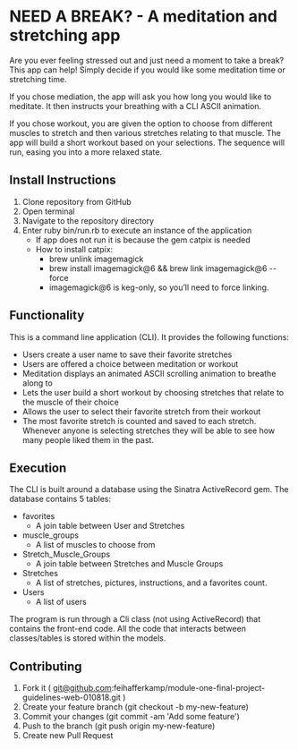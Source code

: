 # NEED A BREAK? - A meditation and stretching app

Are you ever feeling stressed out and just need a moment to take a break? This app can help! Simply decide if you would like some meditation time or stretching time.

If you chose mediation, the app will ask you how long you would like to meditate. It then instructs your breathing with a CLI ASCII animation.

If you chose workout, you are given the option to choose from different muscles to stretch and then various stretches relating to that muscle. The app will build a short workout based on your selections. The sequence will run, easing you into a more relaxed state.

## Install Instructions

1. Clone repository from GitHub
2. Open terminal
3. Navigate to the repository directory
4. Enter ruby bin/run.rb to execute an instance of the application
    * If app does not run it is because the gem catpix is needed
    * How to install catpix:
       * brew unlink imagemagick
       * brew install imagemagick@6 && brew link imagemagick@6 --force
       * imagemagick@6 is keg-only, so you’ll need to force linking.

## Functionality

This is a command line application (CLI). It provides the following functions:
* Users create a user name to save their favorite stretches
* Users are offered a choice between meditation or workout
* Meditation displays an animated ASCII scrolling animation to breathe along to
* Lets the user build a short workout by choosing stretches that relate to the muscle of their choice
* Allows the user to select their favorite stretch from their workout
* The most favorite stretch is counted and saved to each stretch. Whenever anyone is selecting stretches they will be able to see how many people liked them in the past.

## Execution

The CLI is built around a database using the Sinatra ActiveRecord gem. The database contains 5 tables:
* favorites
   * A join table between User and Stretches
* muscle_groups
   * A list of muscles to choose from
* Stretch_Muscle_Groups
   * A join table between Stretches and Muscle Groups
* Stretches
   * A list of stretches, pictures, instructions, and a favorites count.
* Users
  * A list of users

The program is run through a Cli class (not using ActiveRecord) that contains the front-end code. All the code that interacts between classes/tables is stored within the models.

## Contributing
1. Fork it (
git@github.com:feihafferkamp/module-one-final-project-guidelines-web-010818.git
)
2. Create your feature branch (git checkout -b my-new-feature)
3. Commit your changes (git commit -am 'Add some feature')
4. Push to the branch (git push origin my-new-feature)
5. Create new Pull Request
